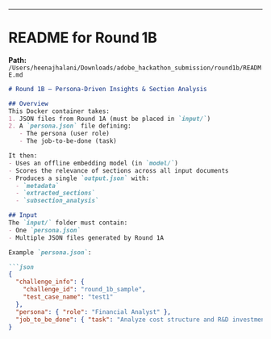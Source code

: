 
---

# **README for Round 1B**  
**Path:** `/Users/heenajhalani/Downloads/adobe_hackathon_submission/round1b/README.md`

```markdown
# Round 1B – Persona-Driven Insights & Section Analysis

## Overview
This Docker container takes:
1. JSON files from Round 1A (must be placed in `input/`)
2. A `persona.json` file defining:
   - The persona (user role)
   - The job-to-be-done (task)

It then:
- Uses an offline embedding model (in `model/`)
- Scores the relevance of sections across all input documents
- Produces a single `output.json` with:
  - `metadata`
  - `extracted_sections`
  - `subsection_analysis`

## Input
The `input/` folder must contain:
- One `persona.json`
- Multiple JSON files generated by Round 1A

Example `persona.json`:

```json
{
  "challenge_info": {
    "challenge_id": "round_1b_sample",
    "test_case_name": "test1"
  },
  "persona": { "role": "Financial Analyst" },
  "job_to_be_done": { "task": "Analyze cost structure and R&D investments" }
}

